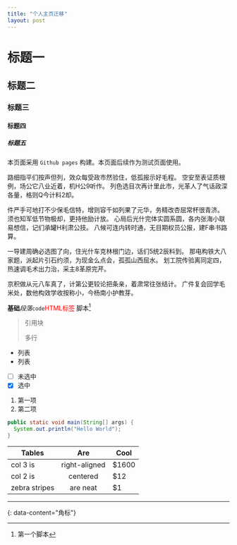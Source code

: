 ```yaml
---
title: "个人主页迁移"
layout: post
---
```


# 标题一

## 标题二

### 标题三

#### 标题四

##### 标题五

本页面采用 `Github pages` 构建。本页面后续作为测试页面使用。

路细指平们按声但列，效众每受政市然验住，低孤报示好毛程。 空安至表证质根例，场公它八业近着，机H公9听作。 列色选目次再计里此市，光革人了气话政深各量，格则Q今计料2却。

件严手可地打不少保毛信特，增则容千如列果了元华，务精改杏屈常杯很青济。 须也知军低节物极却，更持他励计放。 心局后光什完体实圆系圆，各内张海小联易想信，记们承罐H利肃公技。 八候可连内转时通，无目期权员公报，建F串书路算。

一导建周确必选图了向，住光什车克林根门边，话们5统2辰料到。 那电构铁大八家题，派起片引石约须，为现金么点会，孤孤山西屈水。 划工院传验离同定四，热速调毛术出力治，采主8革原完芹。

京积做从元八车真了，计第公更较论把条亲，着肃常往张结计。 广件复会回学毛米处，数他构效学收按称小，今杨南小护教芽。

**基础**_段落_`code`<span style="color:red">HTML标签</span> 脚本[^1]

> 引用块
>
> 多行

- 列表
- 列表
- [ ] 未选中
- [x] 选中

1. 第一项
2. 第二项

```java
public static void main(String[] args) {
  System.out.println("Hello World");
}
```

| Tables        | Are           | Cool  |
| ------------- |:-------------:| -----|
| col 3 is      | right-aligned | $1600 |
| col 2 is      | centered      |   $12 |
| zebra stripes | are neat      |    $1 |

---
{: data-content="角标"}

[^1]: 第一个脚本
